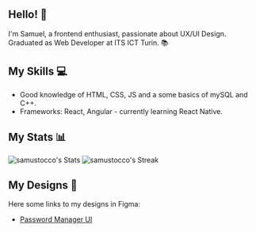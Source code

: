
## Hello! 👋
  I'm Samuel, a frontend enthusiast, passionate about UX/UI Design. Graduated as Web Developer at ITS ICT Turin. 📚
## My Skills :computer:
  - Good knowledge of HTML, CSS, JS and a some basics of mySQL and C++.
  - Frameworks: React, Angular - currently learning React Native.
## My Stats :bar_chart:
![samustocco's Stats](https://github-readme-stats.vercel.app/api?username=samustocco&theme=gotham&show_icons=true&hide_border=true&count_private=true)
![samustocco's Streak](https://github-readme-streak-stats.herokuapp.com/?user=samustocco&theme=gotham&hide_border=true)
## My Designs 🎨
 Here some links to my designs in Figma:
  - [Password Manager UI](https://www.figma.com/file/V4A3ozGCTq1O7hFrjJEBL2/psw-manager-UI?type=design&node-id=0%3A1&mode=design&t=wad0MEAZyl1p0q3x-1)
<!--
## My Certifications
  tenere commentato perchè non ce ne sono
-->
